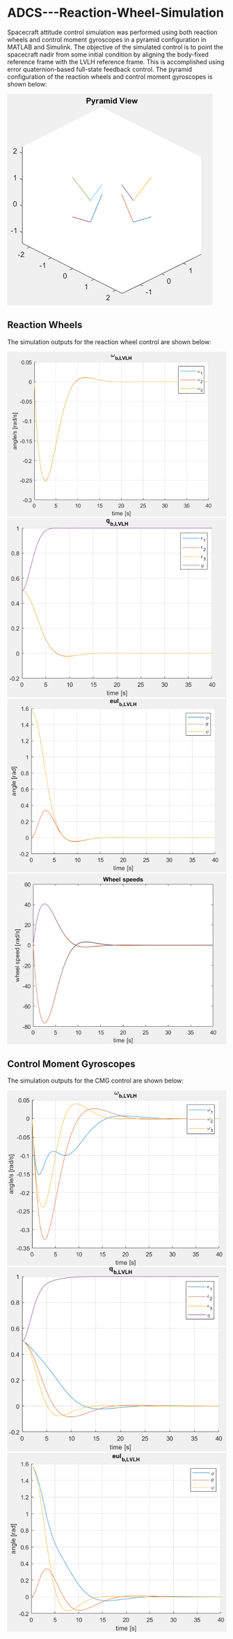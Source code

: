 # ADCS---Reaction-Wheel-Simulation

Spacecraft attitude control simulation was performed using both reaction wheels and control moment gyroscopes in a pyramid configuration in MATLAB and Simulink. The objective of the simulated control is to point the spacecraft nadir from some initial condition by aligning the body-fixed reference frame with the LVLH reference frame. This is accomplished using error quaternion-based full-state feedback control. The pyramid configuration of the reaction wheels and control moment gyroscopes is shown below:

<img src="/figures/pyramid_config.png">

## Reaction Wheels

The simulation outputs for the reaction wheel control are shown below:

<img src="/figures/rw_w.png">

<img src="/figures/rw_q.png">

<img src="/figures/rw_eul.png">

<img src="/figures/wheel_speeds.png">

## Control Moment Gyroscopes

The simulation outputs for the CMG control are shown below:

<img src="/figures/cmg_w.png">

<img src="/figures/cmg_q.png">

<img src="/figures/cmg_eul.png">

